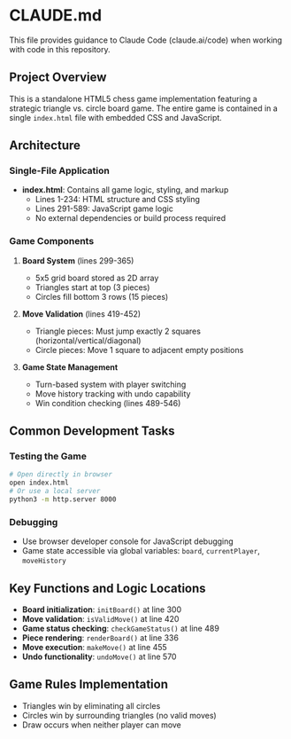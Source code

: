 # CLAUDE.md

This file provides guidance to Claude Code (claude.ai/code) when working with code in this repository.

## Project Overview

This is a standalone HTML5 chess game implementation featuring a strategic triangle vs. circle board game. The entire game is contained in a single `index.html` file with embedded CSS and JavaScript.

## Architecture

### Single-File Application
- **index.html**: Contains all game logic, styling, and markup
  - Lines 1-234: HTML structure and CSS styling
  - Lines 291-589: JavaScript game logic
  - No external dependencies or build process required

### Game Components

1. **Board System** (lines 299-365)
   - 5x5 grid board stored as 2D array
   - Triangles start at top (3 pieces)
   - Circles fill bottom 3 rows (15 pieces)

2. **Move Validation** (lines 419-452)
   - Triangle pieces: Must jump exactly 2 squares (horizontal/vertical/diagonal)
   - Circle pieces: Move 1 square to adjacent empty positions

3. **Game State Management**
   - Turn-based system with player switching
   - Move history tracking with undo capability
   - Win condition checking (lines 489-546)

## Common Development Tasks

### Testing the Game
```bash
# Open directly in browser
open index.html
# Or use a local server
python3 -m http.server 8000
```

### Debugging
- Use browser developer console for JavaScript debugging
- Game state accessible via global variables: `board`, `currentPlayer`, `moveHistory`

## Key Functions and Logic Locations

- **Board initialization**: `initBoard()` at line 300
- **Move validation**: `isValidMove()` at line 420
- **Game status checking**: `checkGameStatus()` at line 489
- **Piece rendering**: `renderBoard()` at line 336
- **Move execution**: `makeMove()` at line 455
- **Undo functionality**: `undoMove()` at line 570

## Game Rules Implementation

- Triangles win by eliminating all circles
- Circles win by surrounding triangles (no valid moves)
- Draw occurs when neither player can move